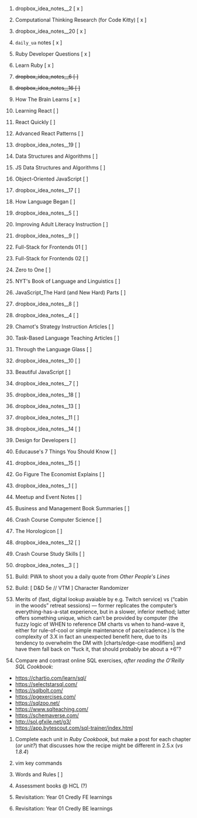 1. dropbox_idea_notes__2 [ x ]
1. Computational Thinking Research (for Code Kitty) [ x ]
1. dropbox_idea_notes__20 [ x ]
1. `daily_ua` notes [ x ]
1. Ruby Developer Questions [ x ]
1. Learn Ruby [ x ]

1. ~~dropbox_idea_notes__6 [ ]~~
1. ~~dropbox_idea_notes__16 [ ]~~

1. How The Brain Learns [ x ]

1. Learning React [ ]
1. React Quickly [ ]
1. Advanced React Patterns [ ]

1. dropbox_idea_notes__19 [ ]

1. Data Structures and Algorithms [ ]
1. JS Data Structures and Algorithms [ ]
1. Object-Oriented JavaScript [ ]

1. dropbox_idea_notes__17 [ ]

1. How Language Began [ ]

1. dropbox_idea_notes__5 [ ]

1. Improving Adult Literacy Instruction [ ]

1. dropbox_idea_notes__9 [ ]

1. Full-Stack for Frontends 01 [ ]
1. Full-Stack for Frontends 02 [ ]

1. Zero to One [ ]

1. NYT's Book of Language and Linguistics [ ]

1. JavaScript_The Hard (and New Hard) Parts [ ]

1. dropbox_idea_notes__8 [ ]
1. dropbox_idea_notes__4 [ ]

1. Chamot's Strategy Instruction Articles [ ]
1. Task-Based Language Teaching Articles [ ]

1. Through the Language Glass [ ]

1. dropbox_idea_notes__10 [ ]

1. Beautiful JavaScript [ ]

1. dropbox_idea_notes__7 [ ]
1. dropbox_idea_notes__18 [ ]
1. dropbox_idea_notes__13 [ ]
1. dropbox_idea_notes__11 [ ]
1. dropbox_idea_notes__14 [ ]

1. Design for Developers [ ]

1. Educause's 7 Things You Should Know [ ]

1. dropbox_idea_notes__15 [ ]

1. Go Figure The Economist Explains [ ]

1. dropbox_idea_notes__1 [ ]

1. Meetup and Event Notes [ ]

1. Business and Management Book Summaries [ ]

1. Crash Course Computer Science [ ]

1. The Horologicon [ ]

1. dropbox_idea_notes__12 [ ]

1. Crash Course Study Skills [ ]

1. dropbox_idea_notes__3 [ ]

1. Build: PWA to shoot you a daily quote from _Other People's Lines_

1. Build: [ D&D 5e // VTM ] Character Randomizer

1. Merits of (fast, digital lookup avaiable by e.g. Twitch service) vs (“cabin in the woods” retreat sessions) — former replicates the computer’s everything-has-a-stat experience, but in a slower, inferior method; latter offers something unique, which can’t be provided by computer (the fuzzy logic of WHEN to reference DM charts vs when to hand-wave it, either for rule-of-cool or simple maintenance of pace/cadence.) Is the complexity of 3.X in fact an unexpected benefit here, due to its tendency to overwhelm the DM with [charts/edge-case modifiers] and have them fall back on “fuck it, that should probably be about a +6”?

1. Compare and contrast online SQL exercises, _after reading the O'Reilly SQL Cookbook_:
  * https://chartio.com/learn/sql/
  * https://selectstarsql.com/
  * https://sqlbolt.com/
  * https://pgexercises.com/
  * https://sqlzoo.net/
  * https://www.sqlteaching.com/
  * https://schemaverse.com/
  * http://sol.gfxile.net/g3/
  * https://app.bytescout.com/sql-trainer/index.html

1. Complete each unit in _Ruby Cookbook_, but make a post for each chapter (_or unit?_) that discusses how the recipe might be different in 2.5.x (_vs 1.8.4_)

1. vim key commands

1. Words and Rules [ ]

1. Assessment books @ HCL (?)

1. Revisitation: Year 01 Credly FE learnings
1. Revisitation: Year 01 Credly BE learnings

